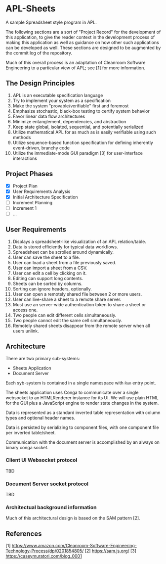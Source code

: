 # APL-Sheets

A sample Spreadsheet style program in APL. 

The following sections are a sort of "Project Record" for the development of this
application, to give the reader context in the development process of making 
this application as well as guidance on how other such applications can be 
developed as well. These sections are designed to be augmented by the commit 
log of the repository. 

Much of this overall process is an adaptation of Cleanroom Software Engineering
to a particular view of APL; see [1] for more information.

## The Design Principles

1. APL is an executable specification language
2. Try to implement your system as a specification
3. Make the system "provable/verifiable" first and foremost
4. Emphasize stochastic, black-box testing to certify system behavior
5. Favor linear data flow architectures
6. Minimize entanglement, dependencies, and abstraction
7. Keep state global, isolated, sequential, and potentially serialized
8. Utilize mathematical APL for as much as is easily verifiable using such methods
9. Utilize sequence-based function specification for defining inherently event-driven, branchy code
10. Utilize the immediate-mode GUI paradigm [3] for user-interface interactions

## Project Phases

- [x] Project Plan
- [x] User Requirements Analysis
- [x] Initial Architecture Specification
- [ ] Increment Planning
- [ ] Increment 1
- [ ] ...

## User Requirements

1. Displays a spreadsheet-like visualization of an APL relation/table.
2. Data is stored efficiently for typical data workflows.
3. Spreadsheet can be scrolled around dynamically.
4. User can save the sheet to a file.
5. User can load a sheet from a file previously saved.
6. User can import a sheet from a CSV.
7. User can edit a cell by clicking on it.
8. Editing can support long contents.
9. Sheets can be sorted by columns.
10. Sorting can ignore headers, optionally.
11. User can open a remotely shared file between 2 or more users.
12. User can live-share a sheet to a remote share server.
13. Must use an server-wide authentication token to share a sheet or access one.
14. Two people can edit different cells simultaneously.
15. Two people cannot edit the same cell simultaneously.
16. Remotely shared sheets disappear from the remote server when all users unlink.

## Architecture

There are two primary sub-systems:

* Sheets Application
* Document Server

Each syb-system is contained in a single namespace with `Run` entry point.

The sheets application uses Conga to communicate over a single websocket to an 
HTMLRenderer instance for its UI. We will use plain HTML for the GUI plus 
a JavaScript engine to render state changes in the system. 

Data is represented as a standard inverted table representation with column 
types and optional header names. 

Data is persisted by serializing to component files, with one component file 
per inverted table/sheet. 

Communication with the document server is accomplished by an always on 
binary conga socket. 

### Client UI Websocket protocol

TBD

### Document Server socket protocol

TBD

### Architectual background information

Much of this architectural design is based on the SAM pattern [2]. 


## References

[1] https://www.amazon.com/Cleanroom-Software-Engineering-Technology-Process/dp/0201854805/
[2] https://sam.js.org/
[3] https://caseymuratori.com/blog_0001
